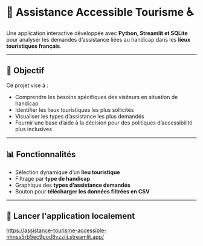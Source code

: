 # 🧳 Assistance Accessible Tourisme ♿

Une application interactive développée avec **Python, Streamlit et SQLite** pour analyser les demandes d’assistance liées au handicap dans les **lieux touristiques français**.

---

## 🎯 Objectif

Ce projet vise à :
- Comprendre les besoins spécifiques des visiteurs en situation de handicap
- Identifier les lieux touristiques les plus sollicités
- Visualiser les types d’assistance les plus demandés
- Fournir une base d’aide à la décision pour des politiques d’accessibilité plus inclusives

---

## 📊 Fonctionnalités

- Sélection dynamique d’un **lieu touristique**
- Filtrage par **type de handicap**
- Graphique des **types d’assistance demandés**
- Bouton pour **télécharger les données filtrées en CSV**

---

## 🚀 Lancer l'application localement
https://assistance-tourisme-accessible-nhnsa5rb5ec9pod8vzzijj.streamlit.app/

